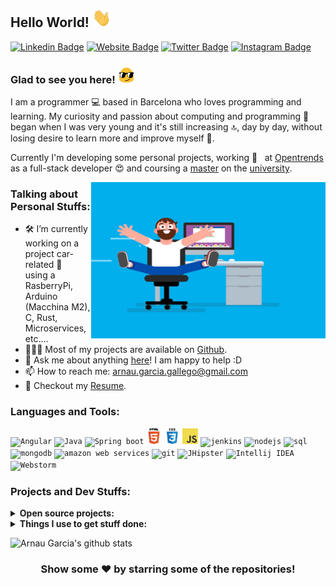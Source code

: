## Hello World! <img src="https://raw.githubusercontent.com/arnaugarcia/arnaugarcia/master/img/Hi.gif" width="30px" height="30px"></h2>

[![Linkedin Badge](https://img.shields.io/badge/-Arnau%20Garcia%20Gallego-0e76a8?style=flat-square&logo=Linkedin&logoColor=white)](https://linkedin.com/in/arnaugarciagallego/)
[![Website Badge](https://img.shields.io/badge/My%20Portfolio-3b5998?style=flat-square&logo=google-chrome&logoColor=white)](https://arnaugarcia.com/)
[![Twitter Badge](https://img.shields.io/badge/-@arnaugarcia97-00acee?style=flat-square&logo=Twitter&logoColor=white)](https://twitter.com/arnaugarcia97)
[![Instagram Badge](https://img.shields.io/badge/-@arnaugarcia97-e4405f?style=flat-square&logo=Instagram&logoColor=white)](https://instagram.com/arnaugarcia97/)
<br/>

### Glad to see you here! <img src="https://raw.githubusercontent.com/arnaugarcia/arnaugarcia/master/img/emoji.gif" width="27px" height="27px">

I am a programmer 💻 based in Barcelona who loves programming and learning. My curiosity and passion about computing and programming 🚀 began when I was very young and it's still increasing 🔝, day by day, without losing desire to learn more and improve myself 🏅. 

Currently I'm developing some personal projects, working 💼 &#8192;at [Opentrends](https://opentrends.net) as a full-stack developer 😍 and coursing a [master](https://www.talent.upc.edu/esp/estudis/formacio/curs/213100/master-electricidad-electronica-automovil-eltica/) on the [university](https://www.talent.upc.edu/).

<img align="right" height="250" width="375" alt="" src="https://raw.githubusercontent.com/arnaugarcia/arnaugarcia/master/img/coder.gif" />

### Talking about Personal Stuffs:

- 🛠 I’m currently working on a project car-related 🚗 <br /> using a RasberryPi, Arduino (Macchina M2), C, Rust, Microservices, etc....
- 👨🏻‍💻  Most of my projects are available on [Github](https://github.com/arnaugarcia?tab=repositories).
- 💬  Ask me about anything [here](https://github.com/arnaugarcia/arnaugarcia/issues/)! I am happy to help :D
- 📫  How to reach me: arnau.garcia.gallego@gmail.com
- 📝  Checkout my [Resume](https://arnaugarcia.com/assets/resume/CV_ArnauGarcia_rev2.pdf).

### Languages and Tools:

<code><img height="25" src="https://angular.io/assets/images/logos/angular/angular.png" alt="Angular"></code>
<code><img height="25" src="https://seeklogo.com/images/J/java-logo-7F8B35BAB3-seeklogo.com.png" alt="Java"></code>
<code><img height="25" src="https://dzone.com/storage/temp/12434118-spring-boot-logo.png" alt="Spring boot"></code>
<code><img height="25" src="https://raw.githubusercontent.com/github/explore/80688e429a7d4ef2fca1e82350fe8e3517d3494d/topics/html/html.png" alt="html"></code>
<code><img height="25" src="https://raw.githubusercontent.com/github/explore/80688e429a7d4ef2fca1e82350fe8e3517d3494d/topics/css/css.png" alt="css"></code>
<code><img height="25" src="https://raw.githubusercontent.com/github/explore/80688e429a7d4ef2fca1e82350fe8e3517d3494d/topics/javascript/javascript.png" alt="javascript"></code>
<code><img height="25" src="https://ftp.osuosl.org/pub/jenkins/art/jenkins-logo/1024x1024/headshot.png" alt="jenkins"></code>
<code><img height="25" src="https://github.com/jalbertsr/logo-badge-images/blob/master/img/elastic-logo.png?raw=true" alt="nodejs"></code>
<code><img height="25" src="https://pngimg.com/uploads/mysql/mysql_PNG19.png" alt="sql"></code>
<code><img height="25" src="https://encrypted-tbn0.gstatic.com/images?q=tbn%3AANd9GcSTTzPAw-55ssm1Im594xYZ9eRQu2JylrkYLg&usqp=CAU" alt="mongodb"></code>
<code><img height="25" src="https://pronto-core-cdn.prontomarketing.com/2/wp-content/uploads/sites/1614/2019/07/21743298_1406722539365107_4308832733562613967_n.png" alt="amazon web services"></code>
<code><img height="25" src="https://git-scm.com/images/logos/downloads/Git-Icon-1788C.png" alt="git"></code>
<code><img height="25" src="https://upload.wikimedia.org/wikipedia/commons/5/56/JHipster-logo.png" alt="JHipster"></code>
<code><img height="25" src="https://resources.jetbrains.com/storage/products/intellij-idea/img/meta/intellij-idea_logo_300x300.png" alt="Intellij IDEA"></code>
<code><img height="25" src="https://seeklogo.com/images/W/webstorm-logo-691E749F21-seeklogo.com.png" alt="Webstorm"></code>

### Projects and Dev Stuffs:

<details>
<summary><b>Open source projects:</b></summary>
<br/>
<table>
  <thead align="center">
    <tr border: none;>
      <td><b>💻 Projects</b></td>
      <td><b>🌟 Stars</b></td>
      <td><b>🍴 Forks</b></td>
      <td><b>🐛 Issues</b></td>
      <td><b>🔔 Pull Requests</b></td>
      <td><b>👨‍💻 Language</b></td>
    </tr>
  </thead>
  <tbody>
    <tr>
	<td><a href="https://github.com/arnaugarcia/sallefy"><b>‍🎵 Sallefy</b></a></td>
	<td><img alt="Stars" src="https://img.shields.io/github/stars/arnaugarcia/sallefy?style=flat-square&labelColor=343b41"/></td>
	<td><img alt="Forks" src="https://img.shields.io/github/forks/arnaugarcia/sallefy?style=flat-square&labelColor=343b41"/></td>
	<td><img alt="Issues" src="https://img.shields.io/github/issues/arnaugarcia/sallefy?style=flat-square"/></td>
	<td><img alt="Pull Requests" src="https://img.shields.io/github/issues-pr/arnaugarcia/sallefy?style=flat-square"/></td>
	<td><img alt="Language" src="https://img.shields.io/github/languages/top/arnaugarcia/sallefy?style=flat-square"/></td> 
    </tr>
    <tr>
      	<td><a href="https://github.com/arnaugarcia/realstatecamp"><b>🏢 RealStateCamp</b></a></td>
      	<td><img alt="Stars" src="https://img.shields.io/github/stars/arnaugarcia/realstatecamp?style=flat-square&labelColor=343b41"/></td>
      	<td><img alt="Forks" src="https://img.shields.io/github/forks/arnaugarcia/realstatecamp?style=flat-square&labelColor=343b41"/></td>
      	<td><img alt="Issues" src="https://img.shields.io/github/issues/arnaugarcia/realstatecamp?style=flat-square"/></td>
      	<td><img alt="Pull Requests" src="https://img.shields.io/github/issues-pr/arnaugarcia/realstatecamp?style=flat-square"/></td>
      	<td><img alt="Language" src="https://img.shields.io/github/languages/top/arnaugarcia/realstatecamp?style=flat-square"/></td>
    </tr>
    <tr>
      	<td><a href="https://github.com/uplace/uplace.es"><b>🏠 Uplace</b></a></td>
      	<td><img alt="Stars" src="https://img.shields.io/github/stars/uplace/uplace.es?style=flat-square&labelColor=343b41"/></td>
      	<td><img alt="Forks" src="https://img.shields.io/github/forks/uplace/uplace.es?style=flat-square&labelColor=343b41"/></td>
      	<td><img alt="Issues" src="https://img.shields.io/github/issues/uplace/uplace.es?style=flat-square"/></td>
      	<td><img alt="Pull Requests" src="https://img.shields.io/github/issues-pr/uplace/uplace.es?style=flat-square"/></td>
      	<td><img alt="Language" src="https://img.shields.io/github/languages/top/uplace/uplace.es?label=javascript&style=flat-square"/></td>
    </tr>
  </tbody>
</table>
</details>

<details>

  <br/>

  <summary><b>Things I use to get stuff done:</b></summary>
  	<ul>
  	    <li><b>OS:</b> macOS 11 (Big Sur) 🍎</li> 
  	    <li><b>Browser</b> Brave Browser 🦁</li>
	    <li><b>Code Editor:</b> IntelliJ IDEA, WebStorm, CLion. (Jetbrains suite 🖤️️)</li>
	</ul>
	
</details>

![Arnau Garcia's github stats](https://github-readme-stats.vercel.app/api?username=arnaugarcia&count_private=true&hide=contribs&theme=tokyonight)

<div align="center">

### Show some ❤️ by starring some of the repositories!

</div>
